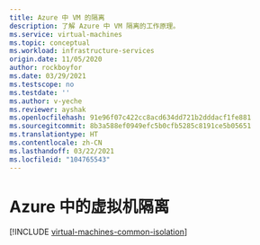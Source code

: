 ```yaml
---
title: Azure 中 VM 的隔离
description: 了解 Azure 中 VM 隔离的工作原理。
ms.service: virtual-machines
ms.topic: conceptual
ms.workload: infrastructure-services
origin.date: 11/05/2020
author: rockboyfor
ms.date: 03/29/2021
ms.testscope: no
ms.testdate: ''
ms.author: v-yeche
ms.reviewer: ayshak
ms.openlocfilehash: 91e96f07c422cc8acd634dd721b2dddacf1fe881
ms.sourcegitcommit: 8b3a588ef0949efc5b0cfb5285c8191ce5b05651
ms.translationtype: HT
ms.contentlocale: zh-CN
ms.lasthandoff: 03/22/2021
ms.locfileid: "104765543"
---
```

<!--Verified successfully-->
<!--Rename articles content only-->
# <a name="virtual-machine-isolation-in-azure"></a>Azure 中的虚拟机隔离

[!INCLUDE [virtual-machines-common-isolation](../../includes/virtual-machines-common-isolation.md)]

<!--Update_Description: update meta properties, wording update, update link-->